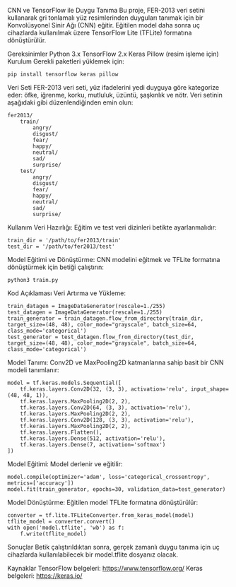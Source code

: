 CNN ve TensorFlow ile Duygu Tanıma
Bu proje, FER-2013 veri setini kullanarak gri tonlamalı yüz resimlerinden duyguları tanımak için bir Konvolüsyonel Sinir Ağı (CNN) eğitir. Eğitilen model daha sonra uç cihazlarda kullanılmak üzere TensorFlow Lite (TFLite) formatına dönüştürülür.

Gereksinimler
Python 3.x
TensorFlow 2.x
Keras
Pillow (resim işleme için)
Kurulum
Gerekli paketleri yüklemek için:

```
pip install tensorflow keras pillow
```
Veri Seti
FER-2013 veri seti, yüz ifadelerini yedi duyguya göre kategorize eder: öfke, iğrenme, korku, mutluluk, üzüntü, şaşkınlık ve nötr. Veri setinin aşağıdaki gibi düzenlendiğinden emin olun:

```
fer2013/
    train/
        angry/
        disgust/
        fear/
        happy/
        neutral/
        sad/
        surprise/
    test/
        angry/
        disgust/
        fear/
        happy/
        neutral/
        sad/
        surprise/
```

Kullanım
Veri Hazırlığı:
Eğitim ve test veri dizinleri betikte ayarlanmalıdır:

```
train_dir = '/path/to/fer2013/train'
test_dir = '/path/to/fer2013/test'
```
Model Eğitimi ve Dönüştürme:
CNN modelini eğitmek ve TFLite formatına dönüştürmek için betiği çalıştırın:

```
python3 train.py
```
Kod Açıklaması
Veri Artırma ve Yükleme:

```
train_datagen = ImageDataGenerator(rescale=1./255)
test_datagen = ImageDataGenerator(rescale=1./255)
train_generator = train_datagen.flow_from_directory(train_dir, target_size=(48, 48), color_mode="grayscale", batch_size=64, class_mode='categorical')
test_generator = test_datagen.flow_from_directory(test_dir, target_size=(48, 48), color_mode="grayscale", batch_size=64, class_mode='categorical')
```
Model Tanımı:
Conv2D ve MaxPooling2D katmanlarına sahip basit bir CNN modeli tanımlanır:

```
model = tf.keras.models.Sequential([
    tf.keras.layers.Conv2D(32, (3, 3), activation='relu', input_shape=(48, 48, 1)),
    tf.keras.layers.MaxPooling2D(2, 2),
    tf.keras.layers.Conv2D(64, (3, 3), activation='relu'),
    tf.keras.layers.MaxPooling2D(2, 2),
    tf.keras.layers.Conv2D(128, (3, 3), activation='relu'),
    tf.keras.layers.MaxPooling2D(2, 2),
    tf.keras.layers.Flatten(),
    tf.keras.layers.Dense(512, activation='relu'),
    tf.keras.layers.Dense(7, activation='softmax')
])
```
Model Eğitimi:
Model derlenir ve eğitilir:

```
model.compile(optimizer='adam', loss='categorical_crossentropy', metrics=['accuracy'])
model.fit(train_generator, epochs=30, validation_data=test_generator)
```
Model Dönüştürme:
Eğitilen model TFLite formatına dönüştürülür:

```
converter = tf.lite.TFLiteConverter.from_keras_model(model)
tflite_model = converter.convert()
with open('model.tflite', 'wb') as f:
    f.write(tflite_model)
```
Sonuçlar
Betik çalıştırıldıktan sonra, gerçek zamanlı duygu tanıma için uç cihazlarda kullanılabilecek bir model.tflite dosyanız olacak.

Kaynaklar
TensorFlow belgeleri: https://www.tensorflow.org/
Keras belgeleri: https://keras.io/

